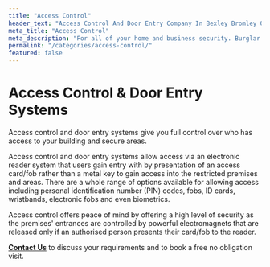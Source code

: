 ```yaml
---
title: "Access Control"
header_text: "Access Control And Door Entry Company In Bexley Bromley Orpington"
meta_title: "Access Control"
meta_description: "For all of your home and business security. Burglar Alarm Servicing, Burglar Alarm Installation, Access Control and CCTV in Orpington. Call 020 8302 4065"
permalink: "/categories/access-control/"
featured: false
---
```


# Access Control & Door Entry Systems 

Access control and door entry systems give you full control over who has access to your building and secure areas.

Access control and door entry systems allow access via an electronic reader system that users gain entry with by presentation of an access card/fob rather than a metal key to gain access into the restricted premises and areas. There are a whole range of options available for allowing access including personal identification number (PIN) codes, fobs, ID cards, wristbands, electronic fobs and even biometrics.

Access control offers peace of mind by offering a high level of security as the premises\' entrances are controlled by powerful electromagnets that are released only if an authorised person presents their card/fob to the reader.

[**Contact Us**](/contact/) to discuss your requirements and to book a free no obligation visit.